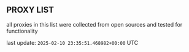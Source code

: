 ## PROXY LIST

all proxies in this list were collected from open sources and tested for functionality

last update: `2025-02-10 23:35:51.468982+00:00` UTC